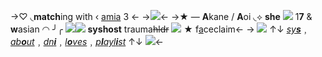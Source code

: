 ->♡ ◟**match**ing with ‹ [amia](https://rentry.co/kyomotos/) 3 <-
->![](https://media.discordapp.net/attachments/1034185872918188042/1050816592663019520/IMG_20221209_184904.png)<-
->★ — **A**kane / **A**oi  ◟⟡ **she** ![](https://i.imgur.com/BdzGTWo.gif) 1**7** & **w**asian ◠
 ╯╭ ![](https://f2.toyhou.se/file/f2-toyhou-se/images/45748156_2GI5PzMbhhpbr7l.png)![](https://f2.toyhou.se/file/f2-toyhou-se/images/22461367_6dbVESX2prlanqz.png?1623251708) **syshost** trauma~~hldr~~ ![](https://terror.crd.co/assets/images/gallery10/50d52841.png?v=6420771f) ★ f[a](https://hanakokun.fandom.com/es/wiki/Akane_Aoi)ceclaim<-
->   ![](https://gifs.crd.co/assets/images/gallery02/0d2a87bd.gif?v=5f0408ba) ↑↓ *[sy**s**](https://rentry.co/carnival-happy)*﹐*[ab**o**ut](https://rentry.co/ai-dee)*﹐*[dn**i**](https://listography.com/dni)*﹐*[l**o**ves](https://rentry.co/aoives)*﹐*[p**l**ayl**i**st](https://open.spotify.com/playlist/5LiT4PeqGzrLR0aHVoxBd7?si=9516321b9c28460d)* ↑↓  ![](https://gifs.crd.co/assets/images/gallery02/f22b4b60.gif?v=5f0408ba)<-